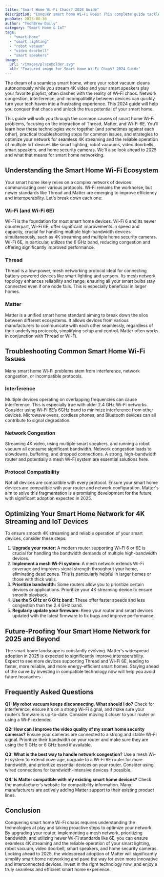 ```yaml
---
title: "Smart Home Wi-Fi Chaos? 2024 Guide"
description: "Conquer smart home Wi-Fi woes! This complete guide tackles Thread, Matter, & Wi-Fi 6E interference for seamless 4K streaming & multiple IoT devices (smart lighting, robot vacuums, video doorbells). Get expert tips now!"
pubDate: 2025-08-30
author: "TechBrew Daily"
category: "Smart Home & IoT"
tags:
  - "smart-home"
  - "smart lighting"
  - "robot vacuum"
  - "video doorbell"
  - "smart speakers"
image:
  url: "/images/placeholder.svg"
  alt: "Featured image for Smart Home Wi-Fi Chaos? 2024 Guide"
---
```


The dream of a seamless smart home, where your robot vacuum cleans autonomously while you stream 4K video and your smart speakers play your favorite playlist, often clashes with the reality of Wi-Fi chaos.  Network congestion, interference, and incompatibility between devices can quickly turn your tech haven into a frustrating experience.  This 2024 guide will help you conquer that chaos and unlock the true potential of your smart home.


This guide will walk you through the common causes of smart home Wi-Fi problems, focusing on the interaction of Thread, Matter, and Wi-Fi 6E. You'll learn how these technologies work together (and sometimes against each other), practical troubleshooting steps for common issues, and strategies to optimize your network for seamless 4K streaming and the reliable operation of multiple IoT devices like smart lighting, robot vacuums, video doorbells, smart speakers, and home security cameras.  We'll also look ahead to 2025 and what that means for smart home networking.


## Understanding the Smart Home Wi-Fi Ecosystem

Your smart home likely relies on a complex network of devices communicating over various protocols.  Wi-Fi remains the workhorse, but newer standards like Thread and Matter are emerging to improve efficiency and interoperability.  Let's break down each one:

### Wi-Fi (and Wi-Fi 6E)

Wi-Fi is the foundation for most smart home devices.  Wi-Fi 6 and its newer counterpart, Wi-Fi 6E, offer significant improvements in speed and capacity, crucial for handling multiple high-bandwidth devices simultaneously, such as 4K streaming and multiple home security cameras. Wi-Fi 6E, in particular, utilizes the 6 GHz band, reducing congestion and offering significantly improved performance.

### Thread

Thread is a low-power, mesh networking protocol ideal for connecting battery-powered devices like smart lighting and sensors.  Its mesh network topology enhances reliability and range, ensuring all your smart bulbs stay connected even if one node fails.  This is especially beneficial in larger homes.


### Matter

Matter is a unified smart home standard aiming to break down the silos between different ecosystems.  It allows devices from various manufacturers to communicate with each other seamlessly, regardless of their underlying protocols, simplifying setup and control.  Matter often works in conjunction with Thread or Wi-Fi.


## Troubleshooting Common Smart Home Wi-Fi Issues

Many smart home Wi-Fi problems stem from interference, network congestion, or incompatible protocols.

### Interference

Multiple devices operating on overlapping frequencies can cause interference. This is especially true with older 2.4 GHz Wi-Fi networks.  Consider using Wi-Fi 6E’s 6GHz band to minimize interference from other devices.  Microwave ovens, cordless phones, and Bluetooth devices can all contribute to signal degradation.

### Network Congestion

Streaming 4K video, using multiple smart speakers, and running a robot vacuum all consume significant bandwidth.  Network congestion leads to slowdowns, buffering, and dropped connections. A strong, high-bandwidth router and potentially a mesh Wi-Fi system are essential solutions here.

### Protocol Compatibility

Not all devices are compatible with every protocol.  Ensure your smart home devices are compatible with your router and network configuration.  Matter's aim to solve this fragmentation is a promising development for the future, with significant adoption expected in 2025.


## Optimizing Your Smart Home Network for 4K Streaming and IoT Devices

To ensure smooth 4K streaming and reliable operation of your smart devices, consider these steps:

1. **Upgrade your router:** A modern router supporting Wi-Fi 6 or 6E is crucial for handling the bandwidth demands of multiple high-bandwidth devices.
2. **Implement a mesh Wi-Fi system:** A mesh network extends Wi-Fi coverage and improves signal strength throughout your home, eliminating dead zones. This is particularly helpful in larger homes or those with thick walls.
3. **Prioritize bandwidth:** Some routers allow you to prioritize certain devices or applications.  Prioritize your 4K streaming device to ensure smooth playback.
4. **Use the 5 GHz or 6 GHz band:**  These offer faster speeds and less congestion than the 2.4 GHz band.
5. **Regularly update your firmware:** Keep your router and smart devices updated with the latest firmware to fix bugs and improve performance.


##  Future-Proofing Your Smart Home Network for 2025 and Beyond

The smart home landscape is constantly evolving.  Matter's widespread adoption in 2025 is expected to significantly improve interoperability.  Expect to see more devices supporting Thread and Wi-Fi 6E, leading to faster, more reliable, and more energy-efficient smart homes.  Staying ahead of the curve by investing in compatible technology now will help you avoid future headaches.


## Frequently Asked Questions

**Q1: My robot vacuum keeps disconnecting. What should I do?**  Check for interference, ensure it's on a strong Wi-Fi signal, and make sure your router’s firmware is up-to-date.  Consider moving it closer to your router or using a Wi-Fi extender.

**Q2: How can I improve the video quality of my smart home security cameras?**  Ensure your cameras are connected to a strong and stable Wi-Fi signal.  Prioritize their bandwidth on your router and make sure they are using the 5 GHz or 6 GHz band if available.

**Q3: What is the best way to handle network congestion?**  Use a mesh Wi-Fi system to extend coverage, upgrade to a Wi-Fi 6E router for more bandwidth, and prioritize essential devices on your router.  Consider using wired connections for bandwidth-intensive devices if possible.


**Q4: Is Matter compatible with my existing smart home devices?** Check the manufacturer’s website for compatibility information.  Many manufacturers are actively adding Matter support to their existing product lines.


## Conclusion

Conquering smart home Wi-Fi chaos requires understanding the technologies at play and taking proactive steps to optimize your network.  By upgrading your router, implementing a mesh network, prioritizing bandwidth, and utilizing newer Wi-Fi standards like 6E, you can ensure seamless 4K streaming and the reliable operation of your smart lighting, robot vacuum, video doorbell, smart speakers, and home security cameras.  Looking ahead to 2025, the widespread adoption of Matter will significantly simplify smart home networking and pave the way for even more innovative and interconnected devices.  Invest in the right technology now, and enjoy a truly seamless and efficient smart home experience.